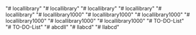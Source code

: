 "# locallibrary" 
"# locallibrary" 
"# locallibrary" 
"# locallibrary" 
"# locallibrary" 
"# locallibrary1000" 
"# locallibrary1000" 
"# locallibrary1000" 
"# locallibrary1000" 
"# locallibrary1000" 
"# locallibrary1000" 
"# TO-DO-List" 
"# TO-DO-List" 
"# abcdll" 
"# llabcd" 
"# llabcd" 
